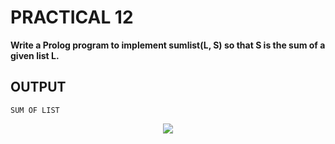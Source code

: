 # PRACTICAL 12
**Write a Prolog program to implement sumlist(L, S) so that S is the sum of a given list L.**

## OUTPUT

`SUM OF LIST`
<p align="center">
<img src="https://user-images.githubusercontent.com/68191677/218272701-d3a33f32-c319-49c8-8d5b-93713246b77d.png"  />
</p>